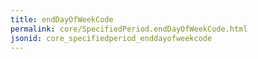 ```yaml
---
title: endDayOfWeekCode
permalink: core/SpecifiedPeriod.endDayOfWeekCode.html
jsonid: core_specifiedperiod_enddayofweekcode
---
```

